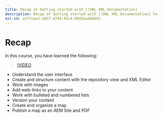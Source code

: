 ```yaml
---
title: Recap of Getting started with [!DNL XML Documentation]
description: Recap of Getting started with [!DNL XML Documentation] for Adobe Experience Manager
exl-id: a1f7cee3-2657-4744-95c4-09d3eadb8492
---
```

# Recap

In this course, you have learned the following:

>[!VIDEO](https://video.tv.adobe.com/v/336660?quality=12&learn=on)

- Understand the user interface
- Create and structure content with the repository view and XML Editor
- Work with images
- Add web-links to your content
- Work with bulleted and numbered lists
- Version your content
- Create and organize a map
- Publish a map as an AEM Site and PDF
